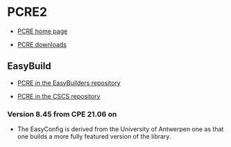 # PCRE2

  * [PCRE home page](http://www.pcre.org/)

  * [PCRE downloads](https://ftp.pcre.org/pub/pcre/)


## EasyBuild

  * [PCRE in the EasyBuilders repository](https://github.com/easybuilders/easybuild-easyconfigs/tree/develop/easybuild/easyconfigs/p/PCRE2)

  * [PCRE in the CSCS repository](https://github.com/eth-cscs/production/tree/master/easybuild/easyconfigs/p/PCRE2)


### Version 8.45 from CPE 21.06 on

  * The EasyConfig is derived from the University of Antwerpen one as that one builds
    a more fully featured version of the library.
